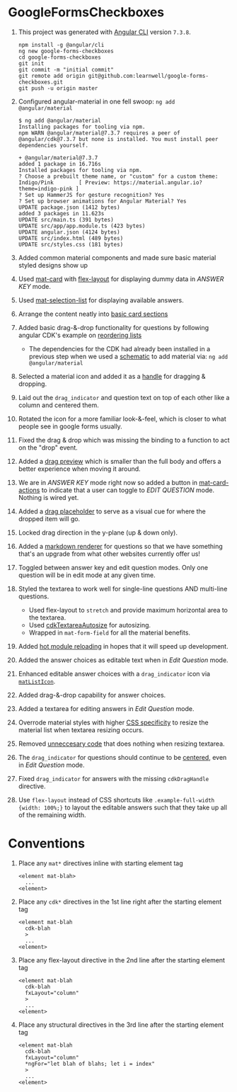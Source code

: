 # GoogleFormsCheckboxes

1. This project was generated with [Angular CLI](https://github.com/angular/angular-cli) version `7.3.8`.

    ```
    npm install -g @angular/cli
    ng new google-forms-checkboxes
    cd google-forms-checkboxes
    git init
    git commit -m "initial commit"
    git remote add origin git@github.com:learnwell/google-forms-checkboxes.git
    git push -u origin master
    ```
1. Configured angular-material in one fell swoop: `ng add @angular/material`

    ```
    $ ng add @angular/material
    Installing packages for tooling via npm.
    npm WARN @angular/material@7.3.7 requires a peer of @angular/cdk@7.3.7 but none is installed. You must install peer dependencies yourself.

    + @angular/material@7.3.7
    added 1 package in 16.716s
    Installed packages for tooling via npm.
    ? Choose a prebuilt theme name, or "custom" for a custom theme: Indigo/Pink        [ Preview: https://material.angular.io?theme=indigo-pink ]
    ? Set up HammerJS for gesture recognition? Yes
    ? Set up browser animations for Angular Material? Yes
    UPDATE package.json (1412 bytes)
    added 3 packages in 11.623s
    UPDATE src/main.ts (391 bytes)
    UPDATE src/app/app.module.ts (423 bytes)
    UPDATE angular.json (4124 bytes)
    UPDATE src/index.html (489 bytes)
    UPDATE src/styles.css (181 bytes)
    ```
1. Added common material components and made sure basic material styled designs show up
1. Used [mat-card](https://material.angular.io/components/card/overview) with [flex-layout](https://github.com/angular/flex-layout) for displaying dummy data in *ANSWER KEY* mode.
1. Used [mat-selection-list](https://material.angular.io/components/list/overview#selection-lists) for displaying available answers.
1. Arrange the content neatly into [basic card sections](https://material.angular.io/components/card/overview#basic-card-sections)
1. Added basic drag-&-drop functionality for questions by following angular CDK's example on [reordering lists](https://material.angular.io/cdk/drag-drop/overview#reordering-lists)
    * The dependencies for the CDK had already been installed in a previous step when we used a [schematic](https://material.angular.io/guide/schematics) to add material via: `ng add @angular/material`
1. Selected a material icon and added it as a [handle](https://material.angular.io/cdk/drag-drop/overview#customizing-the-drag-area-using-a-handle) for dragging & dropping.
1. Laid out the `drag_indicator` and question text on top of each other like a column and centered them.
1. Rotated the icon for a more familiar look-&-feel, which is closer to what people see in google forms usually.
1. Fixed the drag & drop which was missing the binding to a function to act on the "drop" event.
1. Added a [drag preview](https://material.angular.io/cdk/drag-drop/overview#customizing-the-drag-preview) which is smaller than the full body and offers a better experience when moving it around.
1. We are in *ANSWER KEY* mode right now so added a button in [mat-card-actions](https://material.angular.io/components/card/overview#basic-card-sections) to indicate that a user can toggle to *EDIT QUESTION* mode. Nothing is wired yet.
1. Added a [drag placeholder](https://material.angular.io/cdk/drag-drop/overview#customizing-the-drag-placeholder) to serve as a visual cue for where the dropped item will go.
1. Locked drag direction in the y-plane (up & down only).
1. Added a [markdown renderer](https://github.com/jfcere/ngx-markdown#ngx-markdown) for questions so that we have something that's an upgrade from what other websites currently offer us!
1. Toggled between answer key and edit question modes. Only one question will be in edit mode at any given time.
1. Styled the textarea to work well for single-line questions AND multi-line questions.
    * Used flex-layout to `stretch` and provide maximum horizontal area to the textarea.
    * Used [cdkTextareaAutosize](https://material.angular.io/cdk/text-field/overview) for autosizing.
    * Wrapped in `mat-form-field` for all the material benefits.
1. Added [hot module reloading](https://github.com/angular/angular-cli/wiki/stories-configure-hmr) in hopes that it will speed up development.
1. Added the answer choices as editable text when in *Edit Question* mode.
1. Enhanced editable answer choices with a `drag_indicator` icon via [`matListIcon`](https://material.angular.io/components/list/overview#lists-with-icons).
1. Added drag-&-drop capability for answer choices.
1. Added a textarea for editing answers in *Edit Question* mode.
1. Overrode material styles with higher [CSS specificity](https://github.com/angular/material2/issues/8707#issuecomment-348654115) to resize the material list when textarea resizing occurs.
1. Removed [unneccesary code](https://github.com/angular/material2/issues/15813) that does nothing when resizing textarea.
1. The `drag_indicator` for questions should continue to be [centered](https://github.com/angular/flex-layout/wiki/fxFlexAlign-API), even in *Edit Question* mode.
1. Fixed `drag_indicator` for answers with the missing `cdkDragHandle` directive.
1. Use `flex-layout` instead of CSS shortcuts like `.example-full-width {width: 100%;}` to layout the editable answers such that they take up all of the remaining width.

# Conventions

1. Place any `mat*` directives inline with starting element tag

    ```
    <element mat-blah>
      ...
    <element>
    ```
1. Place any `cdk*` directives in the 1st line right after the starting element tag

    ```
    <element mat-blah
      cdk-blah
      >
      ...
    <element>
    ```
1. Place any flex-layout directive in the 2nd line after the starting element tag
    ```
    <element mat-blah
      cdk-blah
      fxLayout="column"
      >
      ...
    <element>
    ```
1. Place any structural directives in the 3rd line after the starting element tag
    ```
    <element mat-blah
      cdk-blah
      fxLayout="column"
      *ngFor="let blah of blahs; let i = index"
      >
      ...
    <element>
    ```
